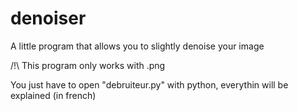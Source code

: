 # denoiser
A little program that allows you to slightly denoise your image

/!\ This program only works with .png

You just have to open "debruiteur.py" with python, everythin will be explained (in french)

